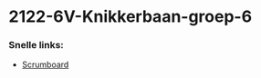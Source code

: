# 2122-6V-Knikkerbaan-groep-6

### Snelle links:
- [Scrumboard](https://github.com/emmaus-6v/2122-6V-Knikkerbaan-groep-6/projects/1)
